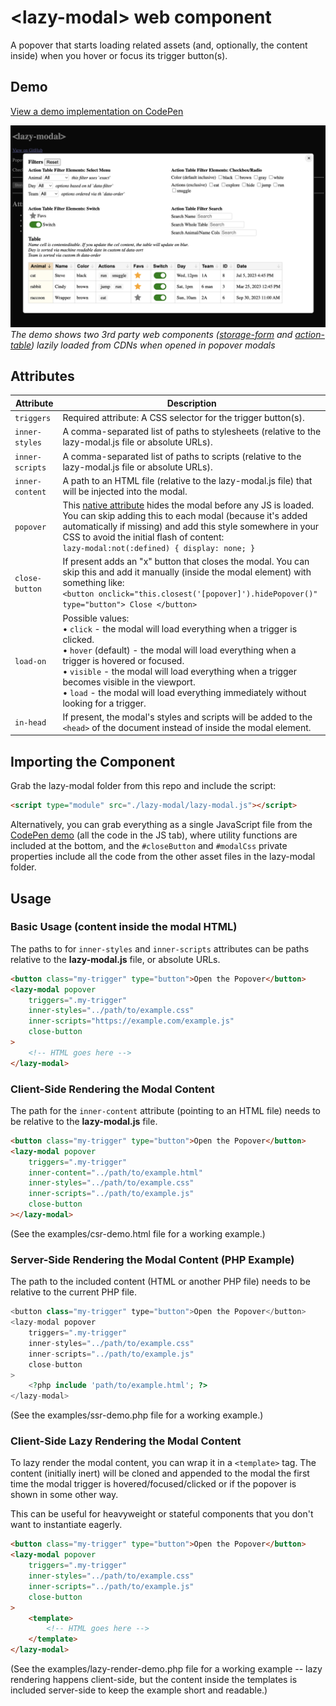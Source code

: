 # &lt;lazy-modal&gt; web component

A popover that starts loading related assets (and, optionally, the content inside) when you hover or focus its trigger button(s).

## Demo
[View a demo implementation on CodePen](https://codepen.io/nonsalant/pen/MYwjvoo)

[![screenshot from the codepen demo](examples/codepen-demo.png)](https://codepen.io/nonsalant/pen/MYwjvoo)
*The demo shows two 3rd party web components ([storage-form](https://github.com/daviddarnes/storage-form) and [action-table](https://github.com/colinaut/action-table)) lazily loaded from CDNs when opened in popover modals*

## Attributes
| Attribute        | Description |
|------------------|-------------|
| `triggers`       | Required attribute: A CSS selector for the trigger button(s). |
| `inner-styles`   | A comma-separated list of paths to stylesheets (relative to the lazy-modal.js file or absolute URLs). |
| `inner-scripts`  | A comma-separated list of paths to scripts (relative to the lazy-modal.js file or absolute URLs). |
| `inner-content`  | A path to an HTML file (relative to the lazy-modal.js file) that will be injected into the modal. |
| `popover`        | This [native attribute](https://developer.mozilla.org/en-US/docs/Web/HTML/Reference/Global_attributes/popover) hides the modal before any JS is loaded. You can skip adding this to each modal (because it's added automatically if missing) and add this style somewhere in your CSS to avoid the initial flash of content: <br> `lazy-modal:not(:defined) { display: none; }` |
| `close-button`   | If present adds an "x" button that closes the modal. You can skip this and add it manually (inside the modal element) with something like: <br> `<button onclick="this.closest('[popover]').hidePopover()" type="button"> Close </button>` |
| `load-on`        | Possible values: <br>• `click` - the modal will load everything when a trigger is clicked. <br>• `hover` (default) - the modal will load everything when a trigger is hovered or focused. <br>• `visible` - the modal will load everything when a trigger becomes visible in the viewport. <br>• `load` - the modal will load everything immediately without looking for a trigger.|
| `in-head`        | If present, the modal's styles and scripts will be added to the `<head>` of the document instead of inside the modal element. |

## Importing the Component

Grab the lazy-modal folder from this repo and include the script:
```html
<script type="module" src="./lazy-modal/lazy-modal.js"></script>
```

Alternatively, you can grab everything as a single JavaScript file from the [CodePen demo](https://codepen.io/nonsalant/pen/MYwjvoo) (all the code in the JS tab), where utility functions are included at the bottom, and the `#closeButton` and `#modalCss` private properties include all the code from the other asset files in the lazy-modal folder.

## Usage

### Basic Usage (content inside the modal HTML)
The paths to for `inner-styles` and `inner-scripts` attributes can be paths relative to the **lazy-modal.js** file, or absolute URLs.
```html
<button class="my-trigger" type="button">Open the Popover</button>
<lazy-modal popover
    triggers=".my-trigger"
    inner-styles="../path/to/example.css"
    inner-scripts="https://example.com/example.js"
    close-button
>
    <!-- HTML goes here -->
</lazy-modal>
```

### Client-Side Rendering the Modal Content
The path for the `inner-content` attribute (pointing to an HTML file) needs to be relative to the **lazy-modal.js** file.
```html
<button class="my-trigger" type="button">Open the Popover</button>
<lazy-modal popover
    triggers=".my-trigger"
    inner-content="../path/to/example.html"
    inner-styles="../path/to/example.css"
    inner-scripts="../path/to/example.js"
    close-button
></lazy-modal>
```
(See the examples/csr-demo.html file for a working example.)

### Server-Side Rendering the Modal Content (PHP Example)
The path to the included content (HTML or another PHP file) needs to be relative to the current PHP file.
```php
<button class="my-trigger" type="button">Open the Popover</button>
<lazy-modal popover
    triggers=".my-trigger"
    inner-styles="../path/to/example.css"
    inner-scripts="../path/to/example.js"
    close-button
>
    <?php include 'path/to/example.html'; ?>
</lazy-modal>
```
(See the examples/ssr-demo.php file for a working example.)

### Client-Side Lazy Rendering the Modal Content
To lazy render the modal content, you can wrap it in a `<template>` tag. The content (initially inert) will be cloned and appended to the modal the first time the modal trigger is hovered/focused/clicked or if the popover is shown in some other way.

This can be useful for heavyweight or stateful components that you don't want to instantiate eagerly.

```html
<button class="my-trigger" type="button">Open the Popover</button>
<lazy-modal popover
    triggers=".my-trigger"
    inner-styles="../path/to/example.css"
    inner-scripts="../path/to/example.js"
    close-button
>
    <template>
        <!-- HTML goes here -->
    </template>
</lazy-modal>
```
(See the examples/lazy-render-demo.php file for a working example -- lazy rendering happens client-side, but the content inside the templates is included server-side to keep the example short and readable.)
